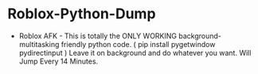 # Roblox-Python-Dump

- Roblox AFK - This is totally the ONLY WORKING background-multitasking friendly python code. ( pip install pygetwindow pydirectinput ) Leave it on background and do whatever you want.
Will Jump Every 14 Minutes.
